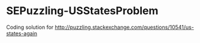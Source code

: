 # SEPuzzling-USStatesProblem
Coding solution for http://puzzling.stackexchange.com/questions/10541/us-states-again
